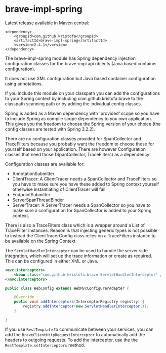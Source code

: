 # brave-impl-spring #

Latest release available in Maven central:

    <dependency>
        <groupId>com.github.kristofa</groupId>
        <artifactId>brave-impl-spring</artifactId>
        <version>2.4.1</version>
    </dependency>


The brave-impl-spring module has Spring dependency injection configuration classes for the
brave-impl api objects (Java based container configuration). 

It does not use XML configuration but Java based container configuration using annotations.

If you include this module on your classpath you can add the configurations to your Spring
context by including com.github.kristofa.brave to the classpath scanning path or by adding 
the individual config classes.

Spring is added as a Maven dependency with 'provided' scope so you have to include Spring as compile scope
dependency to you own application. This gives you the freedom to choose the Spring version of 
your choice (the config classes are tested with Spring 3.2.2).

There are no configuration classes provided for SpanCollector and TraceFilters because you
probably want the freedom to choose these for yourself based on your application. There are
however Configuration classes that need those (SpanCollector, TraceFilters) as a dependency!

Configuration classes are available for:

*   AnnotationSubmitter
*   ClientTracer: A ClientTracer needs a SpanCollector and TraceFilters so you have to make
sure you have these added to Spring context yourself otherwise instantiating of ClientTracer will fail.
*   EndpointSubmitter
*   ServerSpanThreadBinder
*   ServerTracer: A ServerTracer needs a SpanCollector so you have to make sure a configuration for
SpanCollector is added to your Spring context.

There is also a TraceFilters class which is a wrapper around a List of TraceFilter instances.
Reason is that injecting generic types is not possible to instead the ClientTracerConfig class
relies on a TraceFilters instance to be available on the Spring Context.


The `ServletHandlerInterceptor` can be used to handle the server side integration, which will set up the
trace information or create as required. This can be configured in either XML or Java.

```xml
<mvc:interceptors>
    <bean class="com.github.kristofa.brave.ServletHandlerInterceptor" />
</mvc:interceptors>
```

```java
public class WebConfig extends WebMvcConfigurerAdapter {

    @Override
    public void addInterceptors(InterceptorRegistry registry) {
        registry.addInterceptor(new ServletHandlerInterceptor());
    }

}
```

If you use `RestTemplate` to communicate between your services, you can add the `BraveClientHttpRequestInterceptor`
to automatically add the headers to outgoing requests. To add the interceptor, use the the `RestTemplate.setInterceptors` method.
